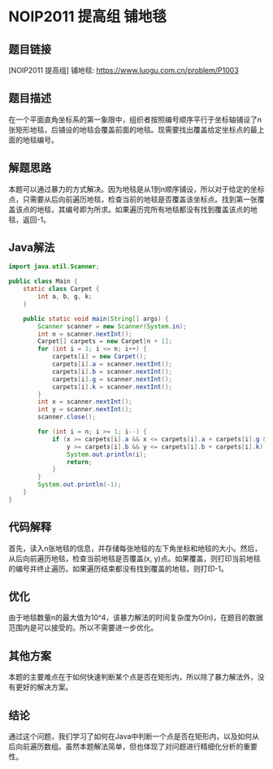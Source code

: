 # NOIP2011 提高组 铺地毯

## 题目链接
[NOIP2011 提高组] 铺地毯: https://www.luogu.com.cn/problem/P1003

## 题目描述
在一个平面直角坐标系的第一象限中，组织者按照编号顺序平行于坐标轴铺设了n张矩形地毯，后铺设的地毯会覆盖前面的地毯。现需要找出覆盖给定坐标点的最上面的地毯编号。

## 解题思路
本题可以通过暴力的方式解决。因为地毯是从1到n顺序铺设，所以对于给定的坐标点，只需要从后向前遍历地毯，检查当前的地毯是否覆盖该坐标点。找到第一张覆盖该点的地毯，其编号即为所求。如果遍历完所有地毯都没有找到覆盖该点的地毯，返回-1。

## Java解法
```java
import java.util.Scanner;

public class Main {
    static class Carpet {
        int a, b, g, k;
    }

    public static void main(String[] args) {
        Scanner scanner = new Scanner(System.in);
        int n = scanner.nextInt();
        Carpet[] carpets = new Carpet[n + 1];
        for (int i = 1; i <= n; i++) {
            carpets[i] = new Carpet();
            carpets[i].a = scanner.nextInt();
            carpets[i].b = scanner.nextInt();
            carpets[i].g = scanner.nextInt();
            carpets[i].k = scanner.nextInt();
        }
        int x = scanner.nextInt();
        int y = scanner.nextInt();
        scanner.close();

        for (int i = n; i >= 1; i--) {
            if (x >= carpets[i].a && x <= carpets[i].a + carpets[i].g &&
                y >= carpets[i].b && y <= carpets[i].b + carpets[i].k) {
                System.out.println(i);
                return;
            }
        }
        System.out.println(-1);
    }
}
```

## 代码解释
首先，读入n张地毯的信息，并存储每张地毯的左下角坐标和地毯的大小。然后，从后向前遍历地毯，检查当前地毯是否覆盖(x, y)点。如果覆盖，则打印当前地毯的编号并终止遍历。如果遍历结束都没有找到覆盖的地毯，则打印-1。

## 优化
由于地毯数量n的最大值为10^4，该暴力解法的时间复杂度为O(n)，在题目的数据范围内是可以接受的。所以不需要进一步优化。

## 其他方案
本题的主要难点在于如何快速判断某个点是否在矩形内，所以除了暴力解法外，没有更好的解决方案。

## 结论
通过这个问题，我们学习了如何在Java中判断一个点是否在矩形内，以及如何从后向前遍历数组。虽然本题解法简单，但也体现了对问题进行精细化分析的重要性。